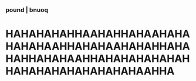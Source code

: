 ### pound | bnuoq




# HAHAHAHAHHAAHAHHAHAAHAHAHAHAHAAHHAHAHAAHAHAHHAHAHAHHAHAHAAHHAHAHAHAHAHAHHAHAHAHAHAHAHAHAHAAHHA